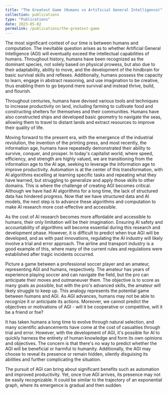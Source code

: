 ```yaml
---
title: "The Greatest Game (Humans vs Artificial General Intelligence)"
collection: publications
type: "Publications"
date: 2023-05-02
permalink: /publications/the-greatest-game
---
```


The most significant contest of our time is between humans and computation. The inevitable question arises as to whether Artificial General Intelligence (AGI) will eventually exceed the intellectual capabilities of humans. Throughout history, humans have been recognized as the dominant species, not solely based on physical prowess, but also due to their adaptability, ability to move, and the development of the hindbrain for basic survival skills and reflexes. Additionally, humans possess the capacity to learn, engage in abstract reasoning, and use imagination to be creative, thus enabling them to go beyond mere survival and instead thrive, build, and flourish.

Throughout centuries, humans have devised various tools and techniques to increase productivity on land, including farming to cultivate food and constructing shelters for themselves and their communities. Humans have also constructed ships and developed basic geometry to navigate the seas, allowing them to travel to distant lands and extract resources to improve their quality of life.

Moving forward to the present era, with the emergence of the industrial revolution, the invention of the printing press, and most recently, the information age, humans have repeatedly demonstrated their ability to survive, conquer, and prosper. In today's capitalist world, where speed, efficiency, and strength are highly valued, we are transitioning from the information age to the AI age, seeking to leverage the information age to improve productivity. Automation is at the center of this transformation, with AI algorithms excelling at learning specific tasks and repeating what they have learned, but struggling to generalize and apply those skills to other domains. This is where the challenge of creating AGI becomes critical. Although we have had AI algorithms for a long time, the lack of structured data has hindered progress. Now that we have structured data and AI models, the next step is to advance these algorithms and computation to make AI research more cost-effective and accessible.

As the cost of AI research becomes more affordable and accessible to humans, their only limitation will be their imagination. Ensuring AI safety and accountability of algorithms will become essential during this research and development phase. However, it is difficult to predict when true AGI will be developed, and as with past innovations, regulating the AI industry will likely involve a trial and error approach. The airline and transport industry is a good example of this, where many of the current rules and regulations were established after tragic incidents occurred.

Picture a game between a professional soccer player and an amateur, representing AGI and humans, respectively. The amateur has years of experience playing soccer and can navigate the field, but the pro can anticipate their moves and outmaneuver them. The objective is to score as many goals as possible, but with the pro's advanced skills, the amateur will likely struggle to keep up. This analogy represents the potential game between humans and AGI. As AGI advances, humans may not be able to recognize it or anticipate its actions. Moreover, we cannot predict the objectives or motivations of AGI - will it be cooperative or competitive, will it be a friend or foe?

It has taken humans a long time to evolve through natural selection, and many scientific advancements have come at the cost of casualties through trial and error. However, with the development of AGI, it's possible for AI to quickly harness the entirety of human knowledge and form its own opinions and objectives. The concern is that there's no way to predict whether the AGI will be beneficial or harmful to humanity. Additionally, the AGI may choose to reveal its presence or remain hidden, silently disguising its abilities and further complicating the situation.

The pursuit of AGI can bring about significant benefits such as automation and improved productivity. Yet, once true AGI arrives, its presence may not be easily recognizable. It could be similar to the trajectory of an exponential graph, where its emergence is gradual and then sudden.
